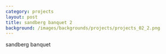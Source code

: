 ```yaml
---
category: projects
layout: post
title: sandberg banquet 2
background: /images/backgrounds/projects/projects_02_2.png
---
```

sandberg banquet